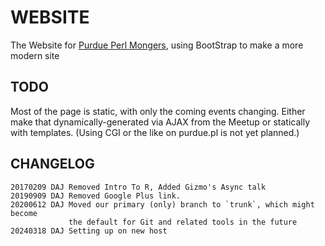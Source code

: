 # WEBSITE

The Website for [Purdue Perl Mongers](https://purdue-perl-mongers.github.io/), using BootStrap to make a more modern site

## TODO

Most of the page is static, with only the coming events changing. Either make 
that dynamically-generated via AJAX from the Meetup or statically with templates.
(Using CGI or the like on purdue.pl is not yet planned.)

## CHANGELOG

```text
20170209 DAJ Removed Intro To R, Added Gizmo's Async talk
20190909 DAJ Removed Google Plus link.
20200612 DAJ Moved our primary (only) branch to `trunk`, which might become
             the default for Git and related tools in the future
20240318 DAJ Setting up on new host
```

